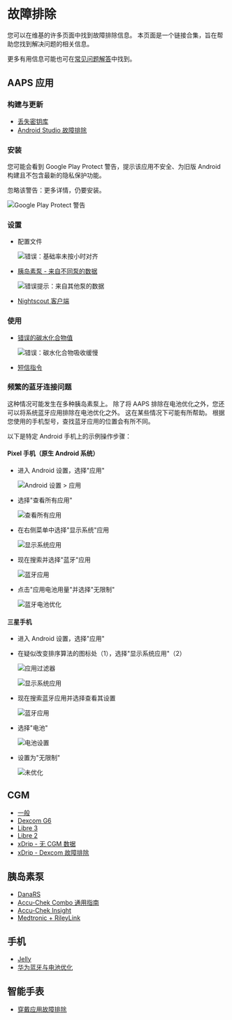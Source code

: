 # 故障排除

您可以在维基的许多页面中找到故障排除信息。 本页面是一个链接合集，旨在帮助您找到解决问题的相关信息。

更多有用信息可能也可在[常见问题解答](../UsefulLinks/FAQ.md)中找到。

## AAPS 应用

### 构建与更新

* [丢失密钥库](#troubleshooting_androidstudio-lost-keystore)
* [Android Studio 故障排除](TroubleshootingAndroidStudio)

### 安装

您可能会看到 Google Play Protect 警告，提示该应用不安全、为旧版 Android 构建且不包含最新的隐私保护功能。

忽略该警告：更多详情，仍要安装。

![Google Play Protect 警告](../images/troubleshooting/InstallGPP.png)

### 设置
* 配置文件

  ![错误：基础率未按小时对齐](../images/Screen_DifferentPump.png)

* [胰岛素泵 - 来自不同泵的数据](#update30-failure-message-data-from-different-pump)

  ![错误提示：来自其他泵的数据](../images/BasalNotAlignedToHours2.png)

* [Nightscout 客户端](../GettingHelp/TroubleshootingNsClient.md)

### 使用
* [错误的碳水化合物值](#CobCalculation-detection-of-wrong-cob-values)

   ![错误：碳水化合物吸收缓慢](../images/Calculator_SlowCarbAbsorption.png)

* [短信指令](#SMSCommands-troubleshooting)

### 频繁的蓝牙连接问题

这种情况可能发生在多种胰岛素泵上。 除了将 AAPS 排除在电池优化之外，您还可以将系统蓝牙应用排除在电池优化之外。 这在某些情况下可能有所帮助。 根据您使用的手机型号，查找蓝牙应用的位置会有所不同。

以下是特定 Android 手机上的示例操作步骤：


#### Pixel 手机（原生 Android 系统）

* 进入 Android 设置，选择"应用"

  ![Android 设置 > 应用](../images/troubleshooting/pixel/01_androidsettings.png)

* 选择"查看所有应用"

  ![查看所有应用](../images/troubleshooting/pixel/02_apps.png)

* 在右侧菜单中选择"显示系统"应用

  ![显示系统应用](../images/troubleshooting/pixel/03_allapps.png)

* 现在搜索并选择"蓝牙"应用

  ![蓝牙应用](../images/troubleshooting/pixel/03_bluetooth.png)

* 点击"应用电池用量"并选择"无限制"

  ![蓝牙电池优化](../images/troubleshooting/pixel/04_btunrestricted.png)


#### 三星手机

* 进入 Android 设置，选择"应用"

* 在疑似改变排序算法的图标处（1），选择"显示系统应用"（2）

  ![应用过滤器](../images/troubleshooting/samsung/Samsung01_Apps.png)

  ![显示系统应用](../images/troubleshooting/samsung/Samsung02_ShowSystemApps.png)

* 现在搜索蓝牙应用并选择查看其设置

  ![蓝牙应用](../images/troubleshooting/samsung/Samsung03_BtApp.png)

* 选择"电池"

  ![电池设置](../images/troubleshooting/samsung/Samsung04_Battery.png)

* 设置为"无限制"

  ![未优化](../images/troubleshooting/samsung/Samsung05_NotOptimized.png)


## CGM

* [一般](#general-cgm-troubleshooting)
* [Dexcom G6](#DexcomG6-troubleshooting-g6)
* [Libre 3](#libre3-experiences-and-troubleshooting)
* [Libre 2](#Libre2-experiences-and-troubleshooting)
* [xDrip - 无 CGM 数据](#xdrip-identify-receiver)
* [xDrip - Dexcom 故障排除](#xdrip-troubleshooting-dexcom-g5-g6-and-xdrip)

## 胰岛素泵

* [DanaRS](#DanaRS-Insulin-Pump-dana-rs-specific-errors)
* [Accu-Chek Combo 通用指南](../CompatiblePumps/Accu-Chek-Combo-Tips-for-Basic-usage.md)
* [Accu-Chek Insight](#Accu-Chek-Insight-Pump-insight-specific-errors)
* [Medtronic + RileyLink](#MedtronicPump-what-to-do-if-i-loose-connection-to-rileylink-and-or-pump)

## 手机

* [Jelly](../CompatiblePhones/Jelly.md)
* [华为蓝牙与电池优化](../CompatiblePhones/Huawei.md)

## 智能手表

* [穿戴应用故障排除](#Watchfaces-troubleshooting-the-wear-app)
